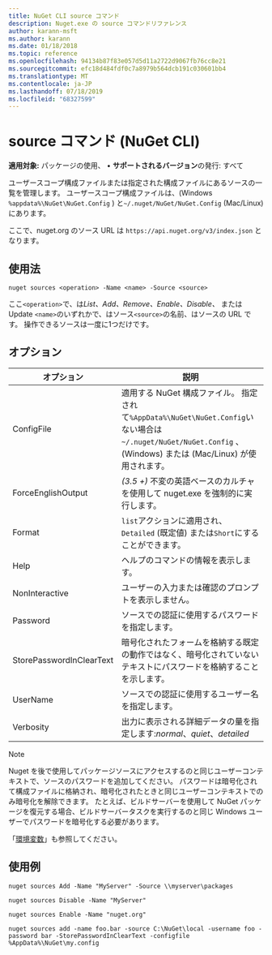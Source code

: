 ```yaml
---
title: NuGet CLI source コマンド
description: Nuget.exe の source コマンドリファレンス
author: karann-msft
ms.author: karann
ms.date: 01/18/2018
ms.topic: reference
ms.openlocfilehash: 94134b87f83e057d5d11a2722d9067fb76cc8e21
ms.sourcegitcommit: efc18d484fdf0c7a8979b564dcb191c030601bb4
ms.translationtype: MT
ms.contentlocale: ja-JP
ms.lasthandoff: 07/18/2019
ms.locfileid: "68327599"
---
```

# <a name="sources-command-nuget-cli"></a>source コマンド (NuGet CLI)

**適用対象:** パッケージの使用、 &bullet; **サポートされるバージョン**の発行: すべて

ユーザースコープ構成ファイルまたは指定された構成ファイルにあるソースの一覧を管理します。 ユーザースコープ構成ファイルは、(Windows `%appdata%\NuGet\NuGet.Config` ) と`~/.nuget/NuGet/NuGet.Config` (Mac/Linux) にあります。

ここで、nuget.org のソース URL は `https://api.nuget.org/v3/index.json` となります。

## <a name="usage"></a>使用法

```cli
nuget sources <operation> -Name <name> -Source <source>
```

ここ`<operation>`で、は*List、Add、Remove、Enable、Disable、* または Update `<name>`のいずれかで、はソース`<source>`の名前、はソースの URL です。 操作できるソースは一度に1つだけです。

## <a name="options"></a>オプション

| オプション | 説明 |
| --- | --- |
| ConfigFile | 適用する NuGet 構成ファイル。 指定されて`%AppData%\NuGet\NuGet.Config`いない場合は`~/.nuget/NuGet/NuGet.Config` 、(Windows) または (Mac/Linux) が使用されます。|
| ForceEnglishOutput | *(3.5 +)* 不変の英語ベースのカルチャを使用して nuget.exe を強制的に実行します。 |
| Format | `list`アクションに適用され、 `Detailed` (既定値) または`Short`にすることができます。 |
| Help | ヘルプのコマンドの情報を表示します。 |
| NonInteractive | ユーザーの入力または確認のプロンプトを表示しません。 |
| Password | ソースでの認証に使用するパスワードを指定します。 |
| StorePasswordInClearText | 暗号化されたフォームを格納する既定の動作ではなく、暗号化されていないテキストにパスワードを格納することを示します。 |
| UserName | ソースでの認証に使用するユーザー名を指定します。 |
| Verbosity | 出力に表示される詳細データの量を指定します:*normal*、*quiet*、*detailed* |

> [!Note]
> Nuget を後で使用してパッケージソースにアクセスするのと同じユーザーコンテキストで、ソースのパスワードを追加してください。 パスワードは暗号化されて構成ファイルに格納され、暗号化されたときと同じユーザーコンテキストでのみ暗号化を解除できます。 たとえば、ビルドサーバーを使用して NuGet パッケージを復元する場合、ビルドサーバータスクを実行するのと同じ Windows ユーザーでパスワードを暗号化する必要があります。

「[環境変数](cli-ref-environment-variables.md)」も参照してください。

## <a name="examples"></a>使用例

```cli
nuget sources Add -Name "MyServer" -Source \\myserver\packages

nuget sources Disable -Name "MyServer"

nuget sources Enable -Name "nuget.org"

nuget sources add -name foo.bar -source C:\NuGet\local -username foo -password bar -StorePasswordInClearText -configfile %AppData%\NuGet\my.config
```
